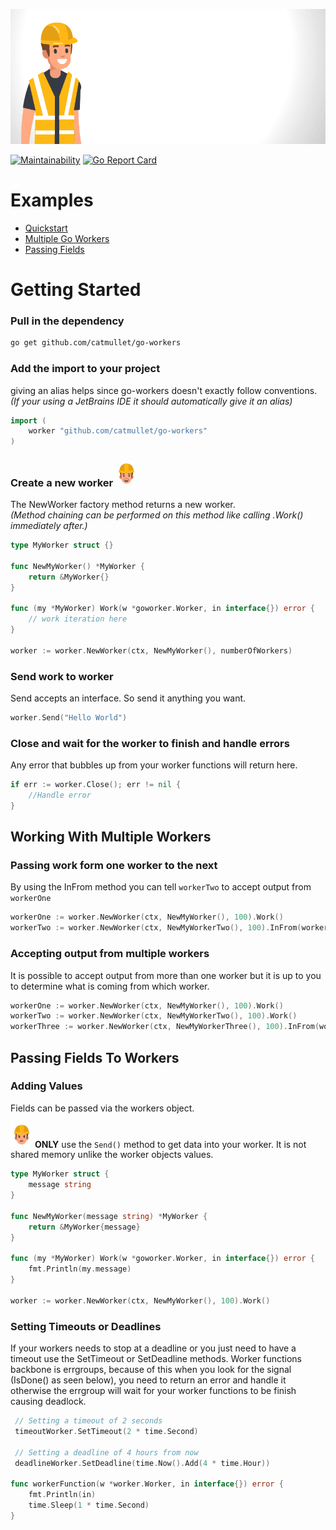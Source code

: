 ![go workers](https://raw.githubusercontent.com/catmullet/go-workers/assets/constworker_header_anim.gif)

[![Maintainability](https://api.codeclimate.com/v1/badges/402fee86fbd1e24defb2/maintainability)](https://codeclimate.com/github/catmullet/go-workers/maintainability) [![Go Report Card](https://goreportcard.com/badge/github.com/catmullet/go-workers)](https://goreportcard.com/report/github.com/catmullet/go-workers)    

# Examples
* [Quickstart](https://github.com/catmullet/go-workers/blob/master/examples/quickstart/quickstart.go)
* [Multiple Go Workers](https://github.com/catmullet/go-workers/blob/master/examples/multiple_workers/multipleworkers.go)
* [Passing Fields](https://github.com/catmullet/go-workers/blob/master/examples/passing_fields/passingfields.go)
# Getting Started
### Pull in the dependency
```zsh
go get github.com/catmullet/go-workers
```

### Add the import to your project
giving an alias helps since go-workers doesn't exactly follow conventions.    
_(If your using a JetBrains IDE it should automatically give it an alias)_
```go
import (
    worker "github.com/catmullet/go-workers"
)
```
### Create a new worker <img src="https://raw.githubusercontent.com/catmullet/go-workers/assets/constworker.png" alt="worker" width="35"/>
The NewWorker factory method returns a new worker.    
_(Method chaining can be performed on this method like calling .Work() immediately after.)_
```go
type MyWorker struct {}

func NewMyWorker() *MyWorker {
	return &MyWorker{}
}

func (my *MyWorker) Work(w *goworker.Worker, in interface{}) error {
	// work iteration here
}

worker := worker.NewWorker(ctx, NewMyWorker(), numberOfWorkers)
```
### Send work to worker
Send accepts an interface.  So send it anything you want.
```go
worker.Send("Hello World")
```
### Close and wait for the worker to finish and handle errors
Any error that bubbles up from your worker functions will return here.
```go
if err := worker.Close(); err != nil {
    //Handle error
}
```

## Working With Multiple Workers
### Passing work form one worker to the next 

By using the InFrom method you can tell `workerTwo` to accept output from `workerOne`
```go
workerOne := worker.NewWorker(ctx, NewMyWorker(), 100).Work()
workerTwo := worker.NewWorker(ctx, NewMyWorkerTwo(), 100).InFrom(workerOne).Work()
```
### Accepting output from multiple workers
It is possible to accept output from more than one worker but it is up to you to determine what is coming from which worker.
```go
workerOne := worker.NewWorker(ctx, NewMyWorker(), 100).Work()
workerTwo := worker.NewWorker(ctx, NewMyWorkerTwo(), 100).Work()
workerThree := worker.NewWorker(ctx, NewMyWorkerThree(), 100).InFrom(workerOne, workerTwo).Work()
```

## Passing Fields To Workers
### Adding Values
Fields can be passed via the workers object.

<img src="https://raw.githubusercontent.com/catmullet/go-workers/assets/constworker2.png" alt="worker" width="35"/> **ONLY** use the `Send()` method to get data into your worker. It is not shared memory unlike the worker objects values.
```go
type MyWorker struct {
	message string
}

func NewMyWorker(message string) *MyWorker {
	return &MyWorker{message}
}

func (my *MyWorker) Work(w *goworker.Worker, in interface{}) error {
	fmt.Println(my.message)
}

worker := worker.NewWorker(ctx, NewMyWorker(), 100).Work()
```

### Setting Timeouts or Deadlines
If your workers needs to stop at a deadline or you just need to have a timeout use the SetTimeout or SetDeadline methods.
Worker functions backbone is errgroups, because of this when you look for the signal (IsDone() as seen below), you need to return an error
and handle it otherwise the errgroup will wait for your worker functions to be finish causing deadlock.
```go
 // Setting a timeout of 2 seconds
 timeoutWorker.SetTimeout(2 * time.Second)

 // Setting a deadline of 4 hours from now
 deadlineWorker.SetDeadline(time.Now().Add(4 * time.Hour))

func workerFunction(w *worker.Worker, in interface{}) error {
	fmt.Println(in)
	time.Sleep(1 * time.Second)
}
```
